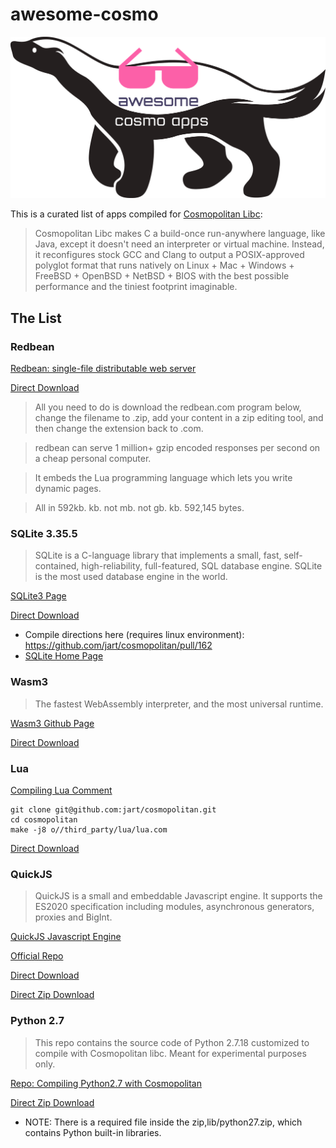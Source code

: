 # awesome-cosmo
![logo](awesome-cosmo.png)

This is a curated list of apps compiled for [Cosmopolitan Libc](https://github.com/jart/cosmopolitan):

> Cosmopolitan Libc makes C a build-once run-anywhere language, like Java, except it doesn't need an interpreter or virtual machine. Instead, it reconfigures stock GCC and Clang to output a POSIX-approved polyglot format that runs natively on Linux + Mac + Windows + FreeBSD + OpenBSD + NetBSD + BIOS with the best possible performance and the tiniest footprint imaginable.

## The List

### Redbean
[Redbean: single-file distributable web server](https://justine.lol/redbean/)

[Direct Download](https://justine.lol/redbean/redbean-1.0.com)

> All you need to do is download the redbean.com program below, change the filename to .zip, add your content in a zip editing tool, and then change the extension back to .com.

> redbean can serve 1 million+ gzip encoded responses per second on a cheap personal computer. 

> It embeds the Lua programming language which lets you write dynamic pages.

> All in 592kb.  kb.  not mb.  not gb.  kb.  592,145 bytes.

### SQLite 3.35.5
> SQLite is a C-language library that implements a small, fast, self-contained, high-reliability, full-featured, SQL database engine. SQLite is the most used database engine in the world.

[SQLite3 Page](https://github.com/burggraf/awesome-cosmo/tree/main/apps/sqlite3)

[Direct Download](https://github.com/burggraf/awesome-cosmo/raw/main/apps/sqlite3/sqlite3.35.5.com)

- Compile directions here (requires linux environment): https://github.com/jart/cosmopolitan/pull/162
- [SQLite Home Page](https://www.sqlite.org)

### Wasm3
> The fastest WebAssembly interpreter, and the most universal runtime.

[Wasm3 Github Page](https://github.com/wasm3/wasm3)

[Direct Download](https://github.com/wasm3/wasm3/releases/download/v0.4.9/wasm3-cosmopolitan.com)

### Lua

[Compiling Lua Comment](https://github.com/jart/cosmopolitan/issues/61#issuecomment-814394064)
```
git clone git@github.com:jart/cosmopolitan.git
cd cosmopolitan
make -j8 o//third_party/lua/lua.com
```

[Direct Download](https://justine.lol/cosmopolitan/lua.com)

### QuickJS
> QuickJS is a small and embeddable Javascript engine. It supports the ES2020 specification including modules, asynchronous generators, proxies and BigInt.

[QuickJS Javascript Engine](https://bellard.org/quickjs)

[Official Repo](https://github.com/jart/cosmopolitan/tree/master/third_party/quickjs)

[Direct Download](https://github.com/burggraf/awesome-cosmo/raw/main/apps/QuickJS/qjs.com)

[Direct Zip Download](https://github.com/burggraf/awesome-cosmo/raw/main/apps/QuickJS/qjs.zip)

### Python 2.7
> This repo contains the source code of Python 2.7.18 customized to compile with Cosmopolitan libc. Meant for experimental purposes only.

[Repo: Compiling Python2.7 with Cosmopolitan](https://github.com/ahgamut/cpython/tree/cosmo_py27)

[Direct Zip Download](https://github.com/burggraf/awesome-cosmo/raw/main/apps/python2.7/python.zip)
- NOTE: There is a required file inside the zip,lib/python27.zip, which contains Python built-in libraries.


